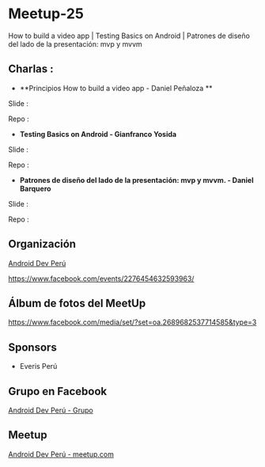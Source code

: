 # Meetup-25
How to build a video app | Testing Basics on Android | Patrones de diseño del lado de la presentación: mvp y mvvm

## Charlas :

- **Principios How to build a video app - Daniel Peñaloza **

Slide : 

Repo  : 


- **Testing Basics on Android - Gianfranco Yosida**

Slide : 

Repo  : 

- **Patrones de diseño del lado de la presentación: mvp y mvvm. - Daniel Barquero**

Slide : 

Repo  : 


## Organización 
[Android Dev Perú](https://github.com/Android-Dev-Peru)

https://www.facebook.com/events/2276454632593963/


## Álbum de fotos del MeetUp
https://www.facebook.com/media/set/?set=oa.2689682537714585&type=3

## Sponsors

- Everis Perú

## Grupo en Facebook 

[Android Dev Perú - Grupo](https://www.facebook.com/groups/androidpe/)

## Meetup 

[Android Dev Perú - meetup.com](https://www.meetup.com/es-ES/Android-Dev-Peru/)
